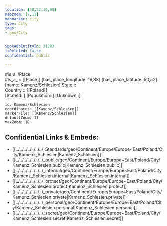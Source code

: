 ```yaml
---
location: [50,52,16,88] 
mapzoom: [7,12] 
mapmarker: city 
type: City
tags:
- geo/City


SpocWebEntityId: 31283
isDeleted: false
confidential: public

---
```

#is_a_/Place  
#is_a_ :: [[Place]] 
[has_place_longitude::16,88] 
[has_place_latitude::50,52] 
[name::Kamenz/Schlesien] 
State ::  
Country :: [[Poland]]  
[StateId::] 
[Population::] 
[Unknown::] 


```leaflet
id: Kamenz/Schlesien
coordinates: [[Kamenz/Schlesien]] 
markerFile: [[Kamenz/Schlesien]] 
defaultZoom: 11 
maxZoom: 18
```


## Confidential Links & Embeds: 
- [[../../../../../../../_Standards/geo/Continent/Europe/Europe~East/Poland/City/Kamenz_Schlesien|Kamenz_Schlesien]] 
- [[../../../../../../../_public/geo/Continent/Europe/Europe~East/Poland/City/Kamenz_Schlesien.public|Kamenz_Schlesien.public]] 
- [[../../../../../../../_internal/geo/Continent/Europe/Europe~East/Poland/City/Kamenz_Schlesien.internal|Kamenz_Schlesien.internal]] 
- [[../../../../../../../_protect/geo/Continent/Europe/Europe~East/Poland/City/Kamenz_Schlesien.protect|Kamenz_Schlesien.protect]] 
- [[../../../../../../../_private/geo/Continent/Europe/Europe~East/Poland/City/Kamenz_Schlesien.private|Kamenz_Schlesien.private]] 
- [[../../../../../../../_personal/geo/Continent/Europe/Europe~East/Poland/City/Kamenz_Schlesien.personal|Kamenz_Schlesien.personal]] 
- [[../../../../../../../_secret/geo/Continent/Europe/Europe~East/Poland/City/Kamenz_Schlesien.secret|Kamenz_Schlesien.secret]] 
